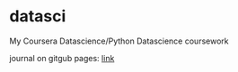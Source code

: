# datasci
My Coursera Datascience/Python Datascience coursework

journal on gitgub pages: [link](https://momus.github.io/datasci/)
